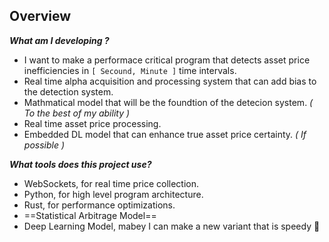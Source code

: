 
## Overview

***What am I developing ?***
+ I want to make a performace critical program that detects asset price inefficiencies in `[ Secound, Minute ]` time intervals.
+ Real time alpha acquisition and processing system that can add bias to the detection system.
+ Mathmatical model that will be the foundtion of the detecion system. *( To the best of my ability )*
+ Real time asset price processing.
+ Embedded DL model that can enhance true asset price certainty. *( If possible )*

***What tools does this project use?***
+ WebSockets, for real time price collection.
+ Python, for high level program architecture.
+ Rust, for performance optimizations.
+ ==Statistical Arbitrage Model==
+ Deep Learning Model, mabey I can make a new variant that is speedy 🧠
